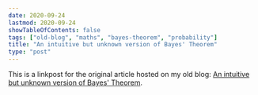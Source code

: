```yaml
---
date: 2020-09-24
lastmod: 2020-09-24
showTableOfContents: false
tags: ["old-blog", "maths", "bayes-theorem", "probability"]
title: "An intuitive but unknown version of Bayes' Theorem"
type: "post"
---
```


This is a linkpost for the original article hosted on my old blog: [An intuitive but unknown version of Bayes' Theorem](https://lovkush-a.github.io/maths/tutorial/2020/09/24/bayes.html). 